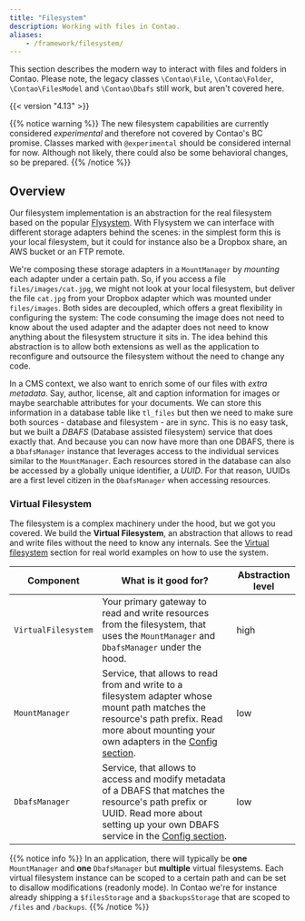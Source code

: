 ```yaml
---
title: "Filesystem"
description: Working with files in Contao.
aliases:
    - /framework/filesystem/
---
```


This section describes the modern way to interact with files and folders in Contao. Please note, the legacy classes
`\Contao\File`, `\Contao\Folder`, `\Contao\FilesModel` and `\Contao\Dbafs` still work, but aren't covered here.   

{{< version "4.13" >}}

{{% notice warning %}}
The new filesystem capabilities are currently considered *experimental* and therefore not covered by Contao's BC
promise. Classes marked with `@experimental` should be considered internal for now. Although not likely, there could
also be some behavioral changes, so be prepared.
{{% /notice %}}


## Overview
Our filesystem implementation is an abstraction for the real filesystem based on the popular [Flysystem][Flysystem].
With Flysystem we can interface with different storage adapters behind the scenes: in the simplest form this is your
local filesystem, but it could for instance also be a Dropbox share, an AWS bucket or an FTP remote.

We're composing these storage adapters in a `MountManager` by *mounting* each adapter under a certain path. So, if you
access a file `files/images/cat.jpg`, we might not look at your local filesystem, but deliver the file `cat.jpg` from
your Dropbox adapter which was mounted under `files/images`. Both sides are decoupled, which offers a great flexibility
in configuring the system: The code consuming the image does not need to know about the used adapter and the adapter
does not need to know anything about the filesystem structure it sits in. The idea behind this abstraction is to allow
both extensions as well as the application to reconfigure and outsource the filesystem without the need to change any
code.

In a CMS context, we also want to enrich some of our files with *extra metadata*. Say, author, license, alt and caption
information for images or maybe searchable attributes for your documents. We can store this information in a database
table like `tl_files` but then we need to make sure both sources - database and filesystem - are in sync. This is no
easy task, but we built a *DBAFS* (Database assisted filesystem) service that does exactly that. And because you can now
have more than one DBAFS, there is a `DbafsManager` instance that leverages access to the individual services similar to
the `MountManager`. Each resources stored in the database can also be accessed by a globally unique identifier, a
*UUID*. For that reason, UUIDs are a first level citizen in the `DbafsManager` when accessing resources. 

### Virtual Filesystem
The filesystem is a complex machinery under the hood, but we got you covered. We build the **Virtual Filesystem**, an
abstraction that allows to read and write files without the need to know any internals. See the [Virtual filesystem][VirtualFilesystem]
section for real world examples on how to use the system.

| Component | What is it good for? | Abstraction level |
|-|-|-|
| `VirtualFilesystem` | Your primary gateway to read and write resources from the filesystem, that uses the `MountManager` and `DbafsManager` under the hood. | high
| `MountManager` | Service, that allows to read from and write to a filesystem adapter whose mount path matches the resource's path prefix. Read more about mounting your own adapters in the [Config section](Config). | low  
| `DbafsManager` | Service, that allows to access and modify metadata of a DBAFS that matches the resource's path prefix or UUID. Read more about setting up your own DBAFS service in the [Config section](Config). | low  

{{% notice info %}}
In an application, there will typically be **one** `MountManager` and **one** `DbafsManager` but **multiple** virtual
filesystems. Each virtual filesystem instance can be scoped to a certain path and can be set to disallow modifications
(readonly mode). In Contao we're for instance already shipping a `$filesStorage` and a `$backupsStorage` that are scoped
to `/files` and `/backups`.
{{% /notice %}}

[Flysystem]: https://flysystem.thephpleague.com/docs/
[VirtualFilesystem]: /framework/filesystem/virtual-filesystem/
[c]: /framework/filesystem/config/
